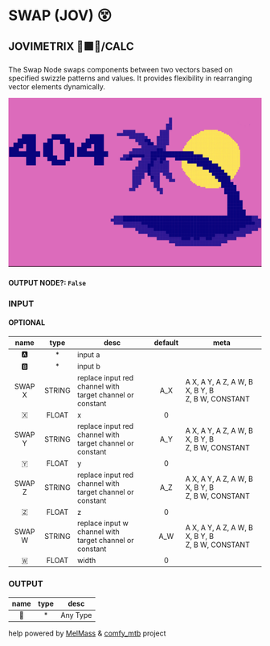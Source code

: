 # SWAP (JOV) 😵

## JOVIMETRIX 🔺🟩🔵/CALC

The Swap Node swaps components between two vectors based on specified swizzle patterns and values. It provides flexibility in rearranging vector elements dynamically.

![SWAP](https://raw.githubusercontent.com/Amorano/Jovimetrix-examples/master/node/SWAP/SWAP.png)

#### OUTPUT NODE?: `False`

### INPUT

#### OPTIONAL

name | type | desc | default | meta
:---:|:---:|---|:---:|---
🅰️ | * | input a |  | 
🅱️ | * | input b |  | 
SWAP X | STRING | replace input red channel with<br>target channel or constant | A_X | A X, A Y, A Z, A W, B X, B Y, B<br>Z, B W, CONSTANT
🇽 | FLOAT | x | 0 | 
SWAP Y | STRING | replace input red channel with<br>target channel or constant | A_Y | A X, A Y, A Z, A W, B X, B Y, B<br>Z, B W, CONSTANT
🇾 | FLOAT | y | 0 | 
SWAP Z | STRING | replace input red channel with<br>target channel or constant | A_Z | A X, A Y, A Z, A W, B X, B Y, B<br>Z, B W, CONSTANT
🇿 | FLOAT | z | 0 | 
SWAP W | STRING | replace input w channel with<br>target channel or constant | A_W | A X, A Y, A Z, A W, B X, B Y, B<br>Z, B W, CONSTANT
🇼 | FLOAT | width | 0 | 

### OUTPUT

name | type | desc
:---:|:---:|---
🔮 | * | Any Type 

help powered by [MelMass](https://github.com/melMass) & [comfy_mtb](https://github.com/melMass/comfy_mtb) project